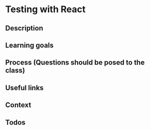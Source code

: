 # Testing with React

## Description

## Learning goals

## Process (Questions should be posed to the class)

## Useful links

## Context

## Todos
